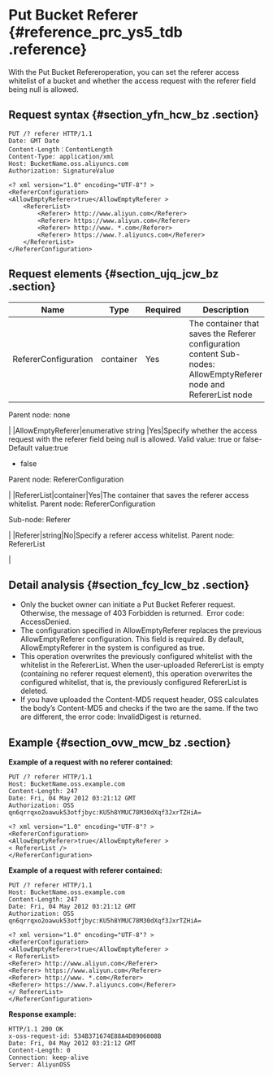 # Put Bucket Referer {#reference_prc_ys5_tdb .reference}

With the Put Bucket Refereroperation, you can set the referer access whitelist of a bucket and whether the access request with the referer field being null is allowed. 

## Request syntax {#section_yfn_hcw_bz .section}

```
PUT /? referer HTTP/1.1
Date: GMT Date
Content-Length：ContentLength
Content-Type: application/xml
Host: BucketName.oss.aliyuncs.com
Authorization: SignatureValue

<? xml version="1.0" encoding="UTF-8"? >
<RefererConfiguration>
<AllowEmptyReferer>true</AllowEmptyReferer >
    <RefererList>
        <Referer> http://www.aliyun.com</Referer>
        <Referer> https://www.aliyun.com</Referer>
        <Referer> http://www. *.com</Referer>
        <Referer> https://www.?.aliyuncs.com</Referer>
    </RefererList>
</RefererConfiguration>
```

## Request elements {#section_ujq_jcw_bz .section}

|Name|Type|Required|Description|
|----|----|--------|-----------|
|RefererConfiguration|container|Yes|The container that saves the Referer configuration content Sub-nodes: AllowEmptyReferer node and RefererList node 

Parent node: none

|
|AllowEmptyReferer|enumerative string |Yes|Specify whether the access request with the referer field being null is allowed. Valid value: true or false-   Default value:true 
-   false

Parent node: RefererConfiguration 

 |
|RefererList|container|Yes|The container that saves the referer access whitelist. Parent node: RefererConfiguration 

Sub-node: Referer

 |
|Referer|string|No|Specify a referer access whitelist. Parent node: RefererList

|

## Detail analysis {#section_fcy_lcw_bz .section}

-   Only the bucket owner can initiate a Put Bucket Referer request. Otherwise, the message of 403 Forbidden is returned.  Error code: AccessDenied.
-   The configuration specified in AllowEmptyReferer replaces the previous AllowEmptyReferer configuration. This field is required. By default, AllowEmptyReferer in the system is configured as true.
-   This operation overwrites the previously configured whitelist with the whitelist in the RefererList. When the user-uploaded RefererList is empty \(containing no referer request element\), this operation overwrites the configured whitelist, that is, the previously configured RefererList is deleted.
-   If you have uploaded the Content-MD5 request header, OSS calculates the body’s Content-MD5 and checks if the two are the same. If the two are different, the error code: InvalidDigest is returned.

## Example {#section_ovw_mcw_bz .section}

**Example of a request with no referer contained:**

```
PUT /? referer HTTP/1.1
Host: BucketName.oss.example.com
Content-Length: 247
Date: Fri, 04 May 2012 03:21:12 GMT
Authorization: OSS qn6qrrqxo2oawuk53otfjbyc:KU5h8YMUC78M30dXqf3JxrTZHiA=

<? xml version="1.0" encoding="UTF-8"? >
<RefererConfiguration>
<AllowEmptyReferer>true</AllowEmptyReferer >
< RefererList />
</RefererConfiguration>

```

**Example of a request with referer contained:**

```
PUT /? referer HTTP/1.1
Host: BucketName.oss.example.com
Content-Length: 247
Date: Fri, 04 May 2012 03:21:12 GMT
Authorization: OSS qn6qrrqxo2oawuk53otfjbyc:KU5h8YMUC78M30dXqf3JxrTZHiA=

<? xml version="1.0" encoding="UTF-8"? >
<RefererConfiguration>
<AllowEmptyReferer>true</AllowEmptyReferer >
< RefererList>
<Referer> http://www.aliyun.com</Referer>
<Referer> https://www.aliyun.com</Referer>
<Referer> http://www. *.com</Referer>
<Referer> https://www.?.aliyuncs.com</Referer>
</ RefererList>
</RefererConfiguration>

```

**Response example:**

```
HTTP/1.1 200 OK
x-oss-request-id: 534B371674E88A4D8906008B
Date: Fri, 04 May 2012 03:21:12 GMT
Content-Length: 0
Connection: keep-alive
Server: AliyunOSS
```

